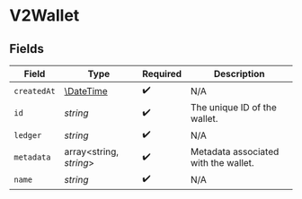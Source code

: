 # V2Wallet


## Fields

| Field                                                         | Type                                                          | Required                                                      | Description                                                   |
| ------------------------------------------------------------- | ------------------------------------------------------------- | ------------------------------------------------------------- | ------------------------------------------------------------- |
| `createdAt`                                                   | [\DateTime](https://www.php.net/manual/en/class.datetime.php) | :heavy_check_mark:                                            | N/A                                                           |
| `id`                                                          | *string*                                                      | :heavy_check_mark:                                            | The unique ID of the wallet.                                  |
| `ledger`                                                      | *string*                                                      | :heavy_check_mark:                                            | N/A                                                           |
| `metadata`                                                    | array<string, *string*>                                       | :heavy_check_mark:                                            | Metadata associated with the wallet.                          |
| `name`                                                        | *string*                                                      | :heavy_check_mark:                                            | N/A                                                           |